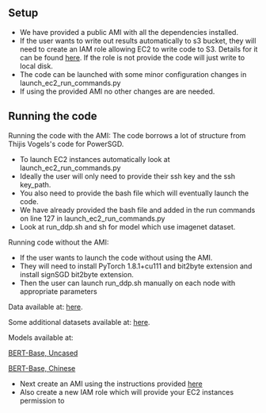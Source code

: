 ## Setup
+ We have provided a public AMI with all the dependencies installed.
+ If the user wants to write out results automatically to s3 bucket, they will need to create an IAM role allowing EC2 to write code to S3. Details for it can be found [here](https://docs.aws.amazon.com/AmazonRDS/latest/AuroraUserGuide/AuroraMySQL.Integrating.Authorizing.IAM.S3CreatePolicy.html). If the role is not provide the code will just write to local disk.
+ The code can be launched with some minor configuration changes in launch_ec2_run_commands.py
+ If using the provided AMI no other changes are are needed.

## Running the code

Running the code with the AMI:
The code borrows a lot of structure from Thijis Vogels's code for PowerSGD.
+ To launch EC2 instances automatically look at launch_ec2_run_commands.py 
+ Ideally the user will only need to provide their ssh key and the ssh key_path.
+ You also need to provide the bash file which will eventually launch the code.
+ We have already provided the bash file and added in the run commands on line 127 in launch_ec2_run_commands.py
+ Look at run_ddp.sh and sh for model which use imagenet  dataset.

Running code without the AMI:
+ If the user wants to launch the code without using the AMI.
+ They will need to install PyTorch 1.8.1+cu111 and bit2byte extension and install signSGD bit2byte extension.
+ Then the user can launch run_ddp.sh manually on each node with appropriate parameters


Data available at: [here](https://drive.google.com/drive/folders/1Rbi0tnvsQrsHvT_353pMdIbRwDlLhfwM).

Some additional datasets available at: [here](https://course.fast.ai/datasets).

Models available at: 

[BERT-Base, Uncased](https://storage.googleapis.com/bert_models/2018_10_18/uncased_L-12_H-768_A-12.zip)

[BERT-Base, Chinese](https://storage.googleapis.com/bert_models/2018_11_03/chinese_L-12_H-768_A-12.zip)

+ Next create an AMI using the instructions provided [here](https://docs.aws.amazon.com/AWSEC2/latest/UserGuide/AMIs.html) 
+ Also create a new IAM role which will provide your EC2 instances permission to
